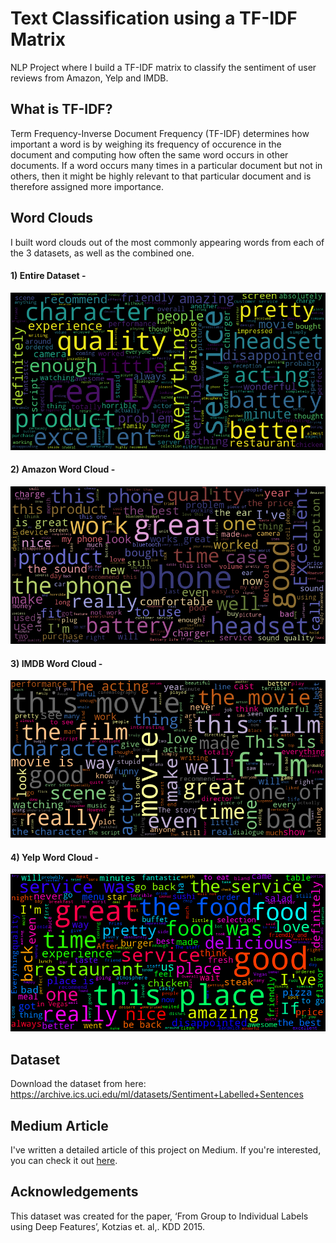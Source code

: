 # Text Classification using a TF-IDF Matrix

NLP Project where I build a TF-IDF matrix to classify the sentiment of user reviews from Amazon, Yelp and IMDB.

## What is TF-IDF?

Term Frequency-Inverse Document Frequency (TF-IDF) determines how important a word is by weighing its frequency of occurence in the document and computing how often the same word occurs in other documents. If a word occurs many times in a particular document but not in others, then it might be highly relevant to that particular document and is therefore assigned more importance.

## Word Clouds

I built word clouds out of the most commonly appearing words from each of the 3 datasets, as well as the combined one.

#### 1) Entire Dataset -

![Dataset Word Cloud](https://github.com/shraddha-an/tfidf_text/blob/master/dataset_wc.png)

#### 2) Amazon Word Cloud -

![Amazon Word Cloud](https://github.com/shraddha-an/tfidf_text/blob/master/amazon_wc.png)

#### 3) IMDB Word Cloud - 

![IMDB Word Cloud](https://github.com/shraddha-an/tfidf_text/blob/master/imdb_wc.png)

#### 4) Yelp Word Cloud - 

![Yelp Word Cloud](https://github.com/shraddha-an/tfidf_text/blob/master/yelp_wc.png)

## Dataset

Download the dataset from here: https://archive.ics.uci.edu/ml/datasets/Sentiment+Labelled+Sentences

## Medium Article

I've written a detailed article of this project on Medium. If you're interested, you can check it out [here](https://medium.com/swlh/text-classification-using-tf-idf-7404e75565b8?source=friends_link&sk=c2be0898d36bc48c4a54c9062c471ca1).

## Acknowledgements

This dataset was created for the paper, ‘From Group to Individual Labels using Deep Features’, Kotzias et. al,. KDD 2015.
